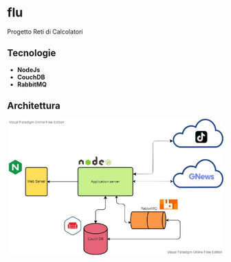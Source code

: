 # flu

Progetto Reti di Calcolatori

## Tecnologie
- **NodeJs**
- **CouchDB**
- **RabbitMQ**

## Architettura
![alt text](https://github.com/EmanueleAntonini/flu/blob/master/Docs/Flu%20architecture.jpg)
